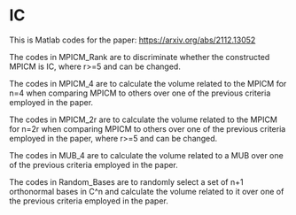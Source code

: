 # IC

This is Matlab codes for the paper: https://arxiv.org/abs/2112.13052

The codes in MPICM_Rank are to discriminate whether the constructed MPICM is IC, where r>=5 and can be changed.

The codes in MPICM_4 are to calculate the volume related to the MPICM for n=4 when comparing MPICM to others over one of the previous criteria employed in the paper.

The codes in MPICM_2r are to calculate the volume related to the MPICM for n=2r when comparing MPICM to others over one of the previous criteria employed in the paper, where r>=5 and can be changed.

The codes in MUB_4 are to calculate the volume related to a MUB over one of the previous criteria employed in the paper.

The codes in Random_Bases are to randomly select a set of n+1 orthonormal bases in C^n and calculate the volume related to it over one of the previous criteria employed in the paper.
